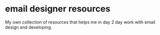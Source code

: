 # email designer resources
My own collection of resources that helps me in day 2 day work with email design and developing.
